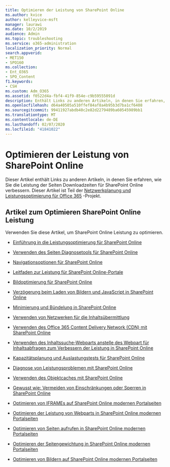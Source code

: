 ```yaml
---
title: Optimieren der Leistung von SharePoint Online
ms.author: kvice
author: kelleyvice-msft
manager: laurawi
ms.date: 10/2/2019
audience: Admin
ms.topic: troubleshooting
ms.service: o365-administration
localization_priority: Normal
search.appverid:
- MET150
- SPO160
ms.collection:
- Ent_O365
- SPO_Content
f1.keywords:
- CSH
ms.custom: Adm_O365
ms.assetid: f0522d4a-fbf4-41f9-854e-c9b59555091d
description: Enthält Links zu anderen Artikeln, in denen Sie erfahren, wie Sie die Leistung der Seiten Downloadzeiten für SharePoint Online verbessern.
ms.openlocfilehash: d64a40505a510ffef84af8a4b95b3d7ba1cf6408
ms.sourcegitcommit: 99411927abdb40c2e82d2279489ba60545989bb1
ms.translationtype: MT
ms.contentlocale: de-DE
ms.lasthandoff: 02/07/2020
ms.locfileid: "41841022"
---
```

# <a name="tune-sharepoint-online-performance"></a>Optimieren der Leistung von SharePoint Online

Dieser Artikel enthält Links zu anderen Artikeln, in denen Sie erfahren, wie Sie die Leistung der Seiten Downloadzeiten für SharePoint Online verbessern. Dieser Artikel ist Teil der [Netzwerkplanung und Leistungsoptimierung für Office 365](https://aka.ms/tune) -Projekt.

## <a name="articles-about-fine-tuning-sharepoint-online-performance"></a>Artikel zum Optimieren SharePoint Online Leistung

Verwenden Sie diese Artikel, um SharePoint Online Leistung zu optimieren.
  
- [Einführung in die Leistungsoptimierung für SharePoint Online](introduction-to-performance-tuning-for-sharepoint-online.md)

- [Verwenden des Seiten Diagnosetools für SharePoint Online](page-diagnostics-for-spo.md)

- [Navigationsoptionen für SharePoint Online](navigation-options-for-sharepoint-online.md)

- [Leitfaden zur Leistung für SharePoint Online-Portale](https://docs.microsoft.com/sharepoint/dev/solution-guidance/portal-performance)

- [Bildoptimierung für SharePoint Online](image-optimization-for-sharepoint-online.md)

- [Verzögerung beim Laden von Bildern und JavaScript in SharePoint Online](delay-loading-images-and-javascript-in-sharepoint-online.md)

- [Minimierung und Bündelung in SharePoint Online](minification-and-bundling-in-sharepoint-online.md)

- [Verwenden von Netzwerken für die Inhaltsübermittlung](using-content-delivery-networks-with-sharepoint-online.md)

- [Verwenden des Office 365 Content Delivery Network (CDN) mit SharePoint Online](use-office-365-cdn-with-spo.md)

- [Verwenden des Inhaltssuche-Webparts anstelle des Webpart für Inhaltsabfragen zum Verbessern der Leistung in SharePoint Online](using-content-search-web-part-instead-of-content-query-web-part-to-improve-perfo.md)

- [Kapazitätsplanung und Auslastungstests für SharePoint Online](capacity-planning-and-load-testing-sharepoint-online.md)

- [Diagnose von Leistungsproblemen mit SharePoint Online](diagnosing-performance-issues-with-sharepoint-online.md)

- [Verwenden des Objektcaches mit SharePoint Online](using-the-object-cache-with-sharepoint-online.md)

- [Gewusst wie: Vermeiden von Einschränkungen oder Sperren in SharePoint Online](https://msdn.microsoft.com/library/office/dn889829.aspx)

- [Optimieren von IFRAMEs auf SharePoint Online modernen Portalseiten](modern-iframe-optimization.md)

- [Optimieren der Leistung von Webparts in SharePoint Online modernen Portalseiten](modern-web-part-optimization.md)

- [Optimieren von Seiten aufrufen in SharePoint Online modernen Portalseiten](modern-page-call-optimization.md)

- [Optimieren der Seitengewichtung in SharePoint Online modernen Portalseiten](modern-page-weight-optimization.md)

- [Optimieren von Bildern auf SharePoint Online modernen Portalseiten](modern-image-optimization.md)

